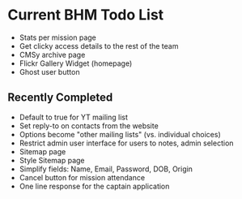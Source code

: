 # Current BHM Todo List

* Stats per mission page
* Get clicky access details to the rest of the team
* CMSy archive page
* Flickr Gallery Widget (homepage)
* Ghost user button

## Recently Completed

* Default to true for YT mailing list
* Set reply-to on contacts from the website
* Options become "other mailing lists" (vs. individual choices)
* Restrict admin user interface for users to notes, admin selection
* Sitemap page
* Style Sitemap page
* Simplify fields: Name, Email, Password, DOB, Origin
* Cancel button for mission attendance
* One line response for the captain application
